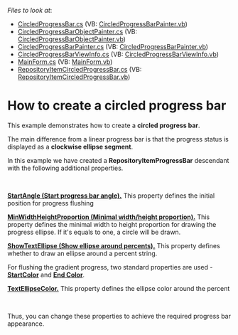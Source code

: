 <!-- default file list -->
*Files to look at*:

* [CircledProgressBar.cs](./CS/CircledProgressBar.cs) (VB: [CircledProgressBarPainter.vb](./VB/CircledProgressBarPainter.vb))
* [CircledProgressBarObjectPainter.cs](./CS/CircledProgressBarObjectPainter.cs) (VB: [CircledProgressBarObjectPainter.vb](./VB/CircledProgressBarObjectPainter.vb))
* [CircledProgressBarPainter.cs](./CS/CircledProgressBarPainter.cs) (VB: [CircledProgressBarPainter.vb](./VB/CircledProgressBarPainter.vb))
* [CircledProgressBarViewInfo.cs](./CS/CircledProgressBarViewInfo.cs) (VB: [CircledProgressBarViewInfo.vb](./VB/CircledProgressBarViewInfo.vb))
* [MainForm.cs](./CS/MainForm.cs) (VB: [MainForm.vb](./VB/MainForm.vb))
* [RepositoryItemCircledProgressBar.cs](./CS/RepositoryItemCircledProgressBar.cs) (VB: [RepositoryItemCircledProgressBar.vb](./VB/RepositoryItemCircledProgressBar.vb))
<!-- default file list end -->
# How to create a circled progress bar


<p>This example demonstrates how to create a <strong>circled progress bar</strong>. </p><p>The main difference from a linear progress bar is that the progress status is displayed as a <strong>clockwise ellipse segment</strong>.</p><p>In this example we have created a <strong>RepositoryItemProgressBar</strong> descendant with the following additional properties.</p><br />
<p><strong><u>StartAngle (Start progress bar angle).</u></strong> This property defines the initial position for progress flushing</p><p><strong><u>MinWidthHeightProportion (Minimal width/height proportion).</u></strong> This property defines the minimal width to height proportion for drawing the progress ellipse. If it's equals to one, a circle will be drawn.</p><p><strong><u>ShowTextEllipse (Show ellipse around percents).</u></strong> This property defines whether to draw an ellipse around a percent string.</p><p>For flushing the gradient progress, two standard properties are used - <strong><u>StartColor</u></strong> and <strong><u>End Color</u></strong>.</p><p><strong><u>TextEllipseColor.</u></strong> This property defines the ellipse color around the percent</p><br />
<p>Thus, you can change these properties to achieve the required progress bar appearance.</p><br />


<br/>


